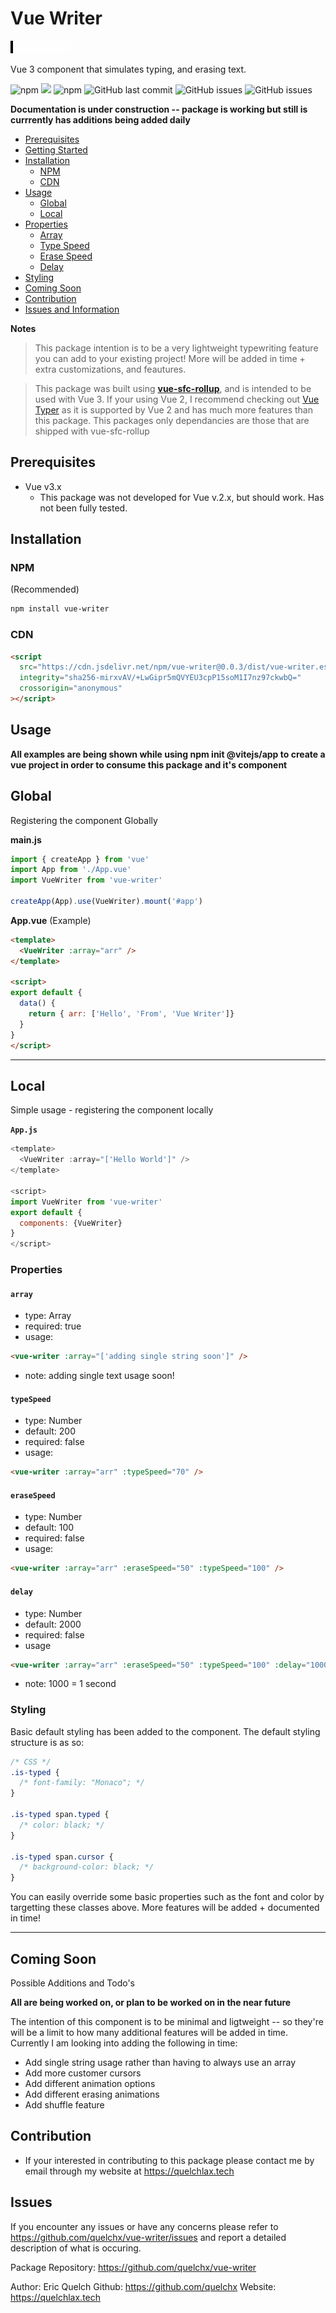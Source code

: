 # Vue Writer 

<img src='demo.gif' />

Vue 3 component that simulates typing, and erasing text.

![npm](https://img.shields.io/npm/v/vue-writer?color=green&label=NPM&style=flat-square)
[![](https://data.jsdelivr.com/v1/package/npm/vue-writer/badge)](https://www.jsdelivr.com/package/npm/vue-writer)
![npm](https://img.shields.io/npm/dt/vue-writer?color=purple&label=Downloads&style=flat-square)
![GitHub last commit](https://img.shields.io/github/last-commit/quelchx/vue-writer?color=cyan&style=flat-square)
![GitHub issues](https://img.shields.io/github/issues/quelchx/vue-writer?color=blue&label=Issues&style=flat-square)
![GitHub issues](https://img.shields.io/github/issues-raw/quelchx/vue-writer?color=red&label=Open%20Issues&style=flat-square)

**Documentation is under construction -- package is working but still is currrently has additions being added daily**

- [Prerequisites](#prerequisites)
- [Getting Started](#getting-started)
- [Installation](#installation)
  - [NPM](#npm)
  - [CDN](#cdn)
- [Usage](#usage)
  - [Global](#global)
  - [Local](#local)
- [Properties](#properties)
  - [Array](#array)
  - [Type Speed](#typeSpeed)
  - [Erase Speed](#eraseSpeed)
  - [Delay](#delay)
- [Styling](#styling)
- [Coming Soon](#coming-soon)
- [Contribution](#contribution)
- [Issues and Information](#issues)

**Notes**
> This package intention is to be a very lightweight typewriting feature you can add to your existing project! More will be added in time + extra customizations, and feautures. 

> This package was built using <a href='https://www.npmjs.com/package/vue-sfc-rollup' target='_blank'>**vue-sfc-rollup**</a>, and is intended to be used with Vue 3. If your using Vue 2, I recommend checking out <a href='https://www.npmjs.com/package/vue-typer'>Vue Typer</a> as it is supported by Vue 2 and has much more features than this package. This packages only dependancies are those that are shipped with vue-sfc-rollup

## Prerequisites

- Vue v3.x
  - This package was not developed for Vue v.2.x, but should work. Has not been fully tested.

## Installation

### NPM 
(Recommended)
```bash
npm install vue-writer
```

### CDN

```html
<script
  src="https://cdn.jsdelivr.net/npm/vue-writer@0.0.3/dist/vue-writer.esm.js"
  integrity="sha256-mirxvAV/+LwGipr5mQVYEU3cpP15soM1I7nz97ckwbQ="
  crossorigin="anonymous"
></script>
```

## Usage

**All examples are being shown while using npm init @vitejs/app to create a vue project in order to consume this package and it's component**

## Global
Registering the component Globally

**main.js**
```js
import { createApp } from 'vue'
import App from './App.vue'
import VueWriter from 'vue-writer'

createApp(App).use(VueWriter).mount('#app')
```

**App.vue** (Example)
```html
<template>
  <VueWriter :array="arr" />
</template>

<script>
export default {
  data() {
    return { arr: ['Hello', 'From', 'Vue Writer']}
  }
}
</script>
```

---

## Local
Simple usage - registering the component locally

**`App.js`**

```js
<template>
  <VueWriter :array="['Hello World']" />
</template>

<script>
import VueWriter from 'vue-writer'
export default {
  components: {VueWriter}
}
</script>
```

### Properties

#### `array`

- type: Array
- required: true
- usage:

```html
<vue-writer :array="['adding single string soon']" />
```

- note: adding single text usage soon!

#### `typeSpeed`

- type: Number
- default: 200
- required: false
- usage:

```html
<vue-writer :array="arr" :typeSpeed="70" />
```

#### `eraseSpeed`

- type: Number
- default: 100
- required: false
- usage:

```html
<vue-writer :array="arr" :eraseSpeed="50" :typeSpeed="100" />
```

#### `delay`

- type: Number
- default: 2000
- required: false
- usage

```html
<vue-writer :array="arr" :eraseSpeed="50" :typeSpeed="100" :delay="1000" />
```

- note: 1000 = 1 second

### Styling

Basic default styling has been added to the component. The default styling structure is as so:

```css
/* CSS */
.is-typed {
  /* font-family: "Monaco"; */
}

.is-typed span.typed {
  /* color: black; */
}

.is-typed span.cursor {
  /* background-color: black; */
}
```

You can easily override some basic properties such as the font and color by targetting these classes above. More features will be added + documented in time!

---

## Coming Soon
Possible Additions and Todo's

**All are being worked on, or plan to be worked on in the near future**

The intention of this component is to be minimal and ligtweight -- so they're will be a limit to how many additional features will be added in time. Currently I am looking into adding the following in time:

- Add single string usage rather than having to always use an array
- Add more customer cursors
- Add different animation options
- Add different erasing animations
- Add shuffle feature

## Contribution

- If your interested in contributing to this package please contact me by email through my website at https://quelchlax.tech

## Issues

If you encounter any issues or have any concerns please refer to https://github.com/quelchx/vue-writer/issues and report a detailed description of what is occuring.

Package Repository: <a href='https://github.com/quelchx/vue-writer'>https://github.com/quelchx/vue-writer</a>

Author: Eric Quelch
Github: <a href='https://github.com/quelchx'>https://github.com/quelchx</a>
Website: <a href='https://quelchlax.tech'>https://quelchlax.tech</a>
